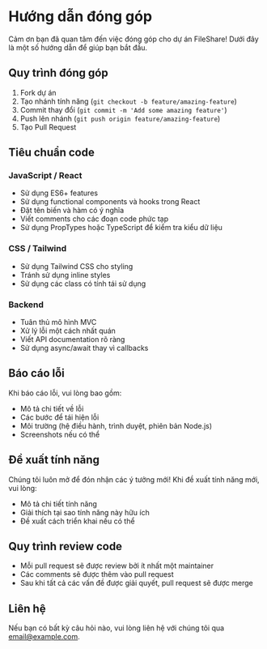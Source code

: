 # Hướng dẫn đóng góp

Cảm ơn bạn đã quan tâm đến việc đóng góp cho dự án FileShare! Dưới đây là một số hướng dẫn để giúp bạn bắt đầu.

## Quy trình đóng góp

1. Fork dự án
2. Tạo nhánh tính năng (`git checkout -b feature/amazing-feature`)
3. Commit thay đổi (`git commit -m 'Add some amazing feature'`)
4. Push lên nhánh (`git push origin feature/amazing-feature`)
5. Tạo Pull Request

## Tiêu chuẩn code

### JavaScript / React

- Sử dụng ES6+ features
- Sử dụng functional components và hooks trong React
- Đặt tên biến và hàm có ý nghĩa
- Viết comments cho các đoạn code phức tạp
- Sử dụng PropTypes hoặc TypeScript để kiểm tra kiểu dữ liệu

### CSS / Tailwind

- Sử dụng Tailwind CSS cho styling
- Tránh sử dụng inline styles
- Sử dụng các class có tính tái sử dụng

### Backend

- Tuân thủ mô hình MVC
- Xử lý lỗi một cách nhất quán
- Viết API documentation rõ ràng
- Sử dụng async/await thay vì callbacks

## Báo cáo lỗi

Khi báo cáo lỗi, vui lòng bao gồm:

- Mô tả chi tiết về lỗi
- Các bước để tái hiện lỗi
- Môi trường (hệ điều hành, trình duyệt, phiên bản Node.js)
- Screenshots nếu có thể

## Đề xuất tính năng

Chúng tôi luôn mở để đón nhận các ý tưởng mới! Khi đề xuất tính năng mới, vui lòng:

- Mô tả chi tiết tính năng
- Giải thích tại sao tính năng này hữu ích
- Đề xuất cách triển khai nếu có thể

## Quy trình review code

- Mỗi pull request sẽ được review bởi ít nhất một maintainer
- Các comments sẽ được thêm vào pull request
- Sau khi tất cả các vấn đề được giải quyết, pull request sẽ được merge

## Liên hệ

Nếu bạn có bất kỳ câu hỏi nào, vui lòng liên hệ với chúng tôi qua email@example.com. 